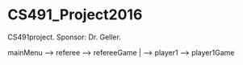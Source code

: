 # CS491_Project2016

CS491project. Sponsor: Dr. Geller.

mainMenu --> referee --> refereeGame 
        |
         --> player1 --> player1Game
